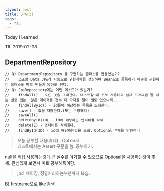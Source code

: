 ```yaml
---
layout: post
title: JPA(3)
tags:
  - TIL
---
```


Today I Learned

TIL 2019-02-08

## DepartmentRepository
```
// Q) DepartmentRepository 를 구현하는 클래스를 만들었는가?
//    스프링 Data JPA가 자동으로 구현객체를 생성하여 Bean으로 등록하기 때문에 구현하는 클래스를 따로 만들지 않아도 된다.
// Q) JpaRepository에는 어떤 메소드가 있는가?
//    findAll() - 모든 것을 조회한다. 테스트할 떄 주로 사용하고 실제 프로그램 짤 때는 별로 안씀. 많은 데이터를 전부 다 가져올 일이 별로 없으니까..
//    findAllById() - id들에 해당하는 목록을 조회한다.
//    save() - 값을 저장한다.(또는 수정해라)
//    saveAll()
//    deleteById(ID) - id에 해당하는 엔티티를 삭제
//    delete(E) - 엔티티를 삭제한다.
//    findById(ID) - id에 해당하는것을 조회. Optional 객체를 반환한다.
```

> 오늘 공부할 내용(숙제) : Optional  
> 테스트에서는 Assert 구문을 씀. 공부하기.

null을 직접 사용하는것이 큰 실수를 야기할 수 있으므로 Optional을 사용하는것이 추세. 관심있게 보면서 따로 공부해둬야함.

>jpql 페이징, 정렬처리하는부분까지 복습.

B) firstname으로 like 검색
